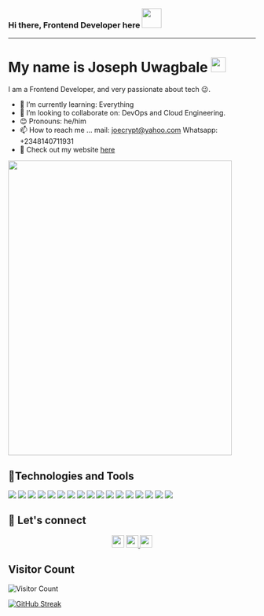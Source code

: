 
<!---
joe801/joe801 is a ✨ special ✨ repository because its `README.md` (this file) appears on your GitHub profile.
You can click the Preview link to take a look at your changes.
--->

### Hi there, Frontend Developer here <img src="https://raw.githubusercontent.com/MartinHeinz/MartinHeinz/master/wave.gif" width="40px">



<hr>
<h1>My name is Joseph Uwagbale <img src="https://media.giphy.com/media/WUlplcMpOCEmTGBtBW/giphy.gif" width="30"> </h1>
I am a Frontend Developer, and very passionate about tech 😉.



- 🌱 I’m currently learning: Everything
- 👯 I’m looking to collaborate on: DevOps and Cloud Engineering.
- 😊 Pronouns: he/him
- 📫 How to reach me ... mail: joecrypt@yahoo.com Whatsapp: +2348140711931
- 🚪 Check out my website [here](https://joecrypt.netlify.app/)
<img src="https://user-images.githubusercontent.com/64049432/203648913-38af64b1-2761-4a04-919d-aeb567935a47.gif" border-radius="5px" width="95%" height="600px">


## 🔧Technologies and Tools
![](https://img.shields.io/badge/HTML-code?logo=html5&logoColor=white&label=Code%20&color=blue)
![](https://img.shields.io/badge/CSS-code?logo=css3&logoColor=white&label=Code%20&color=blue)
![](https://img.shields.io/badge/Javascript-code?logo=javascript&logoColor=white&label=Code%20&color=blue)
![](https://img.shields.io/badge/Code-Python-informational?style=flat&logo=python&logoColor=white&color=blue)
![](https://img.shields.io/badge/Typescript-code?logo=typescript&logoColor=white&label=Code%20&color=blue)
![](https://img.shields.io/badge/React-library?logo=react&logoColor=white&label=Library%20&color=blue)
![](https://img.shields.io/badge/JQuery-framework?logo=jquery&logoColor=white&label=Framework%20&color=blue)
![](https://img.shields.io/badge/Tailwind-css?logo=tailwindcss&logoColor=white&label=Framework%20&color=blue)
![](https://img.shields.io/badge/Bootstrap-css?logo=bootstrap&logoColor=white&label=Framework%20&color=blue)
![](https://img.shields.io/badge/Wordpress-cms?logo=wordpress&logoColor=white&label=CMS%20&color=blue)
![](https://img.shields.io/badge/Redux-container?logo=redux&logoColor=white&label=Container&color=blue)
![](https://img.shields.io/badge/C-code?logo=c&logoColor=white&label=Code%20&color=blue)
![](https://img.shields.io/badge/VCS-Git-informational?style=flat&logo=git&logoColor=white&color=blue)
![](https://img.shields.io/badge/Hub-Github-informational?style=flat&logo=github&logoColor=white&color=blue)
![](https://img.shields.io/badge/OS-Linux-informational?style=flat&logo=linux&logoColor=white&color=blue)
![](https://img.shields.io/badge/Shell-Bash-informational?style=flat&logo=gnu-bash&logoColor=white&color=blue)
![](https://img.shields.io/badge/Linux-Ubuntu-informational?style=flat&logo=ubuntu&logoColor=white&color=blue)

## 🤝 Let's connect

<p align="center">
  <a href="https://twitter.com/Joecrypt_"><img src="https://img.shields.io/badge/twitter-%231DA1F2.svg?&style=for-the-badge&logo=twitter&logoColor=white" height=25></a> 
  <a href="https://www.linkedin.com/in/joecrypt"><img src="https://img.shields.io/badge/linkedin-%230077B5.svg?&style=for-the-badge&logo=linkedin&logoColor=white" height=25> </a>
  <a href="mailto:joecrypt@yahoo.com"><img src="https://img.shields.io/badge/gmail-%EA4225.svg?&style=for-the-badge&logo=gmail&logoColor=red" height=25></a>
</p>


## Visitor Count
![Visitor Count](https://profile-counter.glitch.me/{joe801}/count.svg)

[![GitHub Streak](https://github-readme-streak-stats.herokuapp.com?user=joe801&theme=dark&hide_border=true)](https://git.io/streak-stats)

